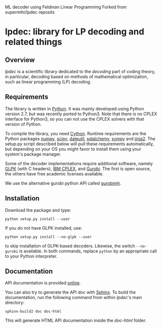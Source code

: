 ML decoder using Feldman Linear Programming Forked from supermihi/lpdec reposits 

lpdec: library for LP decoding and related things
=================================================
Overview
--------
*lpdec* is a scientific library dedicated to the *decoding* part of coding theory, in particular,
decoding based on methods of mathematical optimization, such as linear programming (LP) decoding.

Requirements
------------
The library is written in [Python](www.python.org). It was mainly developed using Python version 
2.7, but was recently ported to Python3. Note that there is no CPLEX interface for Python3, so you
can not use the CPLEX solvers with that version of Python.
 
To compile the library, you need [Cython](www.cython.org). Runtime requirements are the 
Python packages [numpy](www.numpy.org), [scipy](www.scipy.org),
[dateutil](https://labix.org/python-dateutil), [sqlalchemy](www.sqlalchemy.org), 
[sympy](http://sympy.org) and [jinja2](http://jinja.pocoo.org). The setup.py script described below
will pull these requirements automatically, but depending on your OS you might favor to install
them using your system's package manager.

Some of the decoder implementations require additional software, namely 
[GLPK](http://www.gnu.org/software/glpk/) (with C headers),
[IBM CPLEX](http://www.ibm.com/software/commerce/optimization/cplex-optimizer/), and
[Gurobi](http://gurobi.com). The first is open source, the others have free academic licenses
available.

We use the alternative gurobi python API called [gurobimh](https://github.com/supermihi/gurobimh).

Installation
------------

Download the package and type:

    python setup.py install --user
    
If you do not have GLPK installed, use:

    python setup.py install --no-glpk --user

to skip installation of GLPK-based decoders. Likewise, the switch `--no-gurobi` is available.
In both commands, replace ``python`` by an appropriate call to your Python interpreter.

Documentation
-------------
API documentation is provided [online](https://pythonhosted.org/lpdec).

You can also try to generate the API doc with [Sphinx](www.sphinx-doc.org). To build the 
documentation,
run the following command from within *lpdec*'s main directory:

    sphinx-build2 doc doc-html
    
This will generate HTML API documentation inside the *doc-html* folder.
